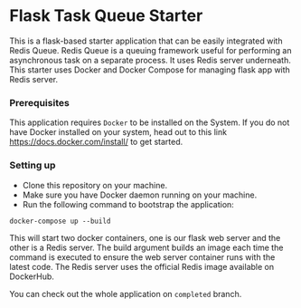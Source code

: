 # Flask Task Queue Starter

This is a flask-based starter application that can be easily integrated with Redis Queue. Redis Queue is a queuing framework useful for performing an asynchronous task on a separate process. It uses Redis server underneath. This starter uses Docker and Docker Compose for managing flask app with Redis server.

### Prerequisites

This application requires `Docker` to be installed on the System. If you do not have Docker installed on your system, head out to this link https://docs.docker.com/install/ to get started.

### Setting up

* Clone this repository on your machine.
* Make sure you have Docker daemon running on your machine.
* Run the following command to bootstrap the application:
```
docker-compose up --build
```

This will start two docker containers, one is our flask web server and the other is a Redis server. The build argument builds an image each time the command is executed to ensure the web server container runs with the latest code. The Redis server uses the official Redis image available on DockerHub.

You can check out the whole application on `completed` branch.